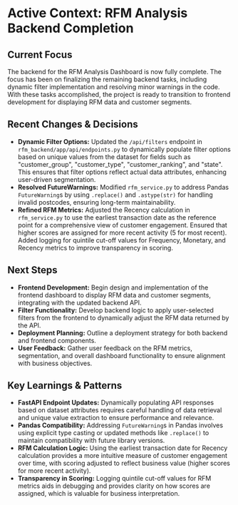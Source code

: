 # Active Context: RFM Analysis Backend Completion

## Current Focus

The backend for the RFM Analysis Dashboard is now fully complete. The focus has been on finalizing the remaining backend tasks, including dynamic filter implementation and resolving minor warnings in the code. With these tasks accomplished, the project is ready to transition to frontend development for displaying RFM data and customer segments.

## Recent Changes & Decisions

- **Dynamic Filter Options:** Updated the `/api/filters` endpoint in `rfm_backend/app/api/endpoints.py` to dynamically populate filter options based on unique values from the dataset for fields such as "customer_group", "customer_type", "customer_ranking", and "state". This ensures that filter options reflect actual data attributes, enhancing user-driven segmentation.
- **Resolved FutureWarnings:** Modified `rfm_service.py` to address Pandas `FutureWarning`s by using `.replace()` and `.astype(str)` for handling invalid postcodes, ensuring long-term maintainability.
- **Refined RFM Metrics:** Adjusted the Recency calculation in `rfm_service.py` to use the earliest transaction date as the reference point for a comprehensive view of customer engagement. Ensured that higher scores are assigned for more recent activity (5 for most recent). Added logging for quintile cut-off values for Frequency, Monetary, and Recency metrics to improve transparency in scoring.

## Next Steps

- **Frontend Development:** Begin design and implementation of the frontend dashboard to display RFM data and customer segments, integrating with the updated backend API.
- **Filter Functionality:** Develop backend logic to apply user-selected filters from the frontend to dynamically adjust the RFM data returned by the API.
- **Deployment Planning:** Outline a deployment strategy for both backend and frontend components.
- **User Feedback:** Gather user feedback on the RFM metrics, segmentation, and overall dashboard functionality to ensure alignment with business objectives.

## Key Learnings & Patterns

- **FastAPI Endpoint Updates:** Dynamically populating API responses based on dataset attributes requires careful handling of data retrieval and unique value extraction to ensure performance and relevance.
- **Pandas Compatibility:** Addressing `FutureWarning`s in Pandas involves using explicit type casting or updated methods like `.replace()` to maintain compatibility with future library versions.
- **RFM Calculation Logic:** Using the earliest transaction date for Recency calculation provides a more intuitive measure of customer engagement over time, with scoring adjusted to reflect business value (higher scores for more recent activity).
- **Transparency in Scoring:** Logging quintile cut-off values for RFM metrics aids in debugging and provides clarity on how scores are assigned, which is valuable for business interpretation.
